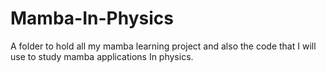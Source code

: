 # Mamba-In-Physics
 A folder to hold all my mamba learning project and also the code that I will use to study mamba applications In physics.
